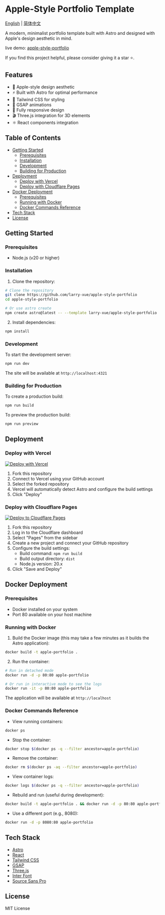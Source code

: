 # Apple-Style Portfolio Template

[English](README.md) | [简体中文](README.zh-CN.md)

A modern, minimalist portfolio template built with Astro and designed with Apple's design aesthetic in mind.

live demo: [apple-style-portfolio](https://apple-style-portfolio.larryxue.dev/)

If you find this project helpful, please consider giving it a star ⭐️.

## Features

- 🍎 Apple-style design aesthetic
- ⚡️ Built with Astro for optimal performance
- 🎨 Tailwind CSS for styling
- 🌟 GSAP animations
- 📱 Fully responsive design
- 🎬 Three.js integration for 3D elements
- ⚛️ React components integration

## Table of Contents

- [Getting Started](#getting-started)
  - [Prerequisites](#prerequisites)
  - [Installation](#installation)
  - [Development](#development)
  - [Building for Production](#building-for-production)
- [Deployment](#deployment)
  - [Deploy with Vercel](#deploy-with-vercel)
  - [Deploy with Cloudflare Pages](#deploy-with-cloudflare-pages)
- [Docker Deployment](#docker-deployment)
  - [Prerequisites](#prerequisites-1)
  - [Running with Docker](#running-with-docker)
  - [Docker Commands Reference](#docker-commands-reference)
- [Tech Stack](#tech-stack)
- [License](#license)

## Getting Started

### Prerequisites

- Node.js (v20 or higher)

### Installation

1. Clone the repository:

```bash
# Clone the repository
git clone https://github.com/larry-xue/apple-style-portfolio
cd apple-style-portfolio

# Or use astro create
npm create astro@latest -- --template larry-xue/apple-style-portfolio
```

2. Install dependencies:

```bash
npm install
```

### Development

To start the development server:

```bash
npm run dev
```

The site will be available at `http://localhost:4321`

### Building for Production

To create a production build:

```bash
npm run build
```

To preview the production build:

```bash
npm run preview
```

## Deployment

### Deploy with Vercel

[![Deploy with Vercel](https://vercel.com/button)](https://vercel.com/new/clone?repository-url=https://github.com/larry-xue/apple-style-portfolio)

1. Fork this repository
2. Connect to Vercel using your GitHub account
3. Select the forked repository
4. Vercel will automatically detect Astro and configure the build settings
5. Click "Deploy"

### Deploy with Cloudflare Pages

[![Deploy to Cloudflare Pages](https://img.shields.io/badge/Deploy%20to-Cloudflare%20Pages-orange.svg?logo=cloudflare)](https://dash.cloudflare.com/sign-up)

1. Fork this repository
2. Log in to the Cloudflare dashboard
3. Select "Pages" from the sidebar
4. Create a new project and connect your GitHub repository
5. Configure the build settings:
   - Build command: `npm run build`
   - Build output directory: `dist`
   - Node.js version: 20.x
6. Click "Save and Deploy"

## Docker Deployment

### Prerequisites
- Docker installed on your system
- Port 80 available on your host machine

### Running with Docker

1. Build the Docker image (this may take a few minutes as it builds the Astro application):
```bash
docker build -t apple-portfolio .
```

2. Run the container:
```bash
# Run in detached mode
docker run -d -p 80:80 apple-portfolio

# Or run in interactive mode to see the logs
docker run -it -p 80:80 apple-portfolio
```

The application will be available at `http://localhost`

### Docker Commands Reference
- View running containers:
```bash
docker ps
```

- Stop the container:
```bash
docker stop $(docker ps -q --filter ancestor=apple-portfolio)
```

- Remove the container:
```bash
docker rm $(docker ps -aq --filter ancestor=apple-portfolio)
```

- View container logs:
```bash
docker logs $(docker ps -q --filter ancestor=apple-portfolio)
```

- Rebuild and run (useful during development):
```bash
docker build -t apple-portfolio . && docker run -d -p 80:80 apple-portfolio
```

- Use a different port (e.g., 8080):
```bash
docker run -d -p 8080:80 apple-portfolio
```

## Tech Stack

- [Astro](https://astro.build)
- [React](https://reactjs.org)
- [Tailwind CSS](https://tailwindcss.com)
- [GSAP](https://greensock.com/gsap)
- [Three.js](https://threejs.org)
- [Inter Font](https://rsms.me/inter)
- [Source Sans Pro](https://fonts.google.com/specimen/Source+Sans+Pro)

## License

MIT License
